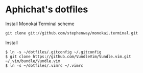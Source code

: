 # Aphichat's dotfiles

Install Monokai Terminal scheme
```
git clone git://github.com/stephenway/monokai.terminal.git
```

Install
```
$ ln -s ~/dotfiles/.gitconfig ~/.gitconfig
$ git clone https://github.com/VundleVim/Vundle.vim.git ~/.vim/bundle/Vundle.vim
$ ln -s ~/dotfiles/.vimrc ~/.vimrc
```
